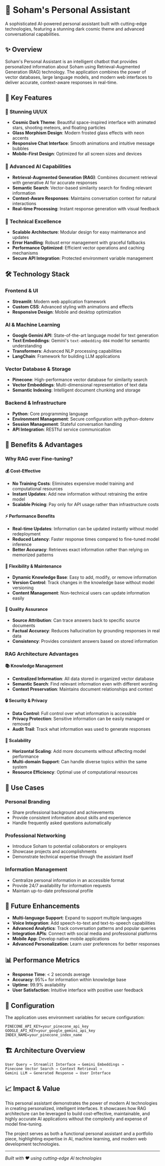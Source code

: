 # 🤖 Soham's Personal Assistant

A sophisticated AI-powered personal assistant built with cutting-edge technologies, featuring a stunning dark cosmic theme and advanced conversational capabilities.

## ✨ Overview

Soham's Personal Assistant is an intelligent chatbot that provides personalized information about Soham using Retrieval-Augmented Generation (RAG) technology. The application combines the power of vector databases, large language models, and modern web interfaces to deliver accurate, context-aware responses in real-time.

## 🚀 Key Features

### 🎨 **Stunning UI/UX**
- **Cosmic Dark Theme**: Beautiful space-inspired interface with animated stars, shooting meteors, and floating particles
- **Glass Morphism Design**: Modern frosted glass effects with neon accents
- **Responsive Chat Interface**: Smooth animations and intuitive message bubbles
- **Mobile-First Design**: Optimized for all screen sizes and devices

### 🧠 **Advanced AI Capabilities**
- **Retrieval-Augmented Generation (RAG)**: Combines document retrieval with generative AI for accurate responses
- **Semantic Search**: Vector-based similarity search for finding relevant information
- **Context-Aware Responses**: Maintains conversation context for natural interactions
- **Real-time Processing**: Instant response generation with visual feedback

### 🔧 **Technical Excellence**
- **Scalable Architecture**: Modular design for easy maintenance and updates
- **Error Handling**: Robust error management with graceful fallbacks
- **Performance Optimized**: Efficient vector operations and caching mechanisms
- **Secure API Integration**: Protected environment variable management

## 🛠️ Technology Stack

### **Frontend & UI**
- **Streamlit**: Modern web application framework
- **Custom CSS**: Advanced styling with animations and effects
- **Responsive Design**: Mobile and desktop optimization

### **AI & Machine Learning**
- **Google Gemini API**: State-of-the-art language model for text generation
- **Text Embeddings**: Gemini's `text-embedding-004` model for semantic understanding
- **Transformers**: Advanced NLP processing capabilities
- **LangChain**: Framework for building LLM applications

### **Vector Database & Storage**
- **Pinecone**: High-performance vector database for similarity search
- **Vector Embeddings**: Multi-dimensional representation of text data
- **Semantic Indexing**: Intelligent document chunking and storage

### **Backend & Infrastructure**
- **Python**: Core programming language
- **Environment Management**: Secure configuration with python-dotenv
- **Session Management**: Stateful conversation handling
- **API Integration**: RESTful service communication

## 🎯 Benefits & Advantages

### **Why RAG over Fine-tuning?**

#### 💰 **Cost-Effective**
- **No Training Costs**: Eliminates expensive model training and computational resources
- **Instant Updates**: Add new information without retraining the entire model
- **Scalable Pricing**: Pay only for API usage rather than infrastructure costs

#### ⚡ **Performance Benefits**
- **Real-time Updates**: Information can be updated instantly without model redeployment
- **Reduced Latency**: Faster response times compared to fine-tuned model inference
- **Better Accuracy**: Retrieves exact information rather than relying on memorized patterns

#### 🔄 **Flexibility & Maintenance**
- **Dynamic Knowledge Base**: Easy to add, modify, or remove information
- **Version Control**: Track changes in the knowledge base without model versioning
- **Content Management**: Non-technical users can update information easily

#### 🎯 **Quality Assurance**
- **Source Attribution**: Can trace answers back to specific source documents
- **Factual Accuracy**: Reduces hallucination by grounding responses in real data
- **Consistency**: Provides consistent answers based on stored information

### **RAG Architecture Advantages**

#### 📚 **Knowledge Management**
- **Centralized Information**: All data stored in organized vector database
- **Semantic Search**: Find relevant information even with different wording
- **Context Preservation**: Maintains document relationships and context

#### 🔒 **Security & Privacy**
- **Data Control**: Full control over what information is accessible
- **Privacy Protection**: Sensitive information can be easily managed or removed
- **Audit Trail**: Track what information was used to generate responses

#### 🚀 **Scalability**
- **Horizontal Scaling**: Add more documents without affecting model performance
- **Multi-domain Support**: Can handle diverse topics within the same system
- **Resource Efficiency**: Optimal use of computational resources

## 🌟 Use Cases

### **Personal Branding**
- Share professional background and achievements
- Provide consistent information about skills and experience
- Handle frequently asked questions automatically

### **Professional Networking**
- Introduce Soham to potential collaborators or employers
- Showcase projects and accomplishments
- Demonstrate technical expertise through the assistant itself

### **Information Management**
- Centralize personal information in an accessible format
- Provide 24/7 availability for information requests
- Maintain up-to-date professional profile

## 🔮 Future Enhancements

- **Multi-language Support**: Expand to support multiple languages
- **Voice Integration**: Add speech-to-text and text-to-speech capabilities
- **Advanced Analytics**: Track conversation patterns and popular queries
- **Integration APIs**: Connect with social media and professional platforms
- **Mobile App**: Develop native mobile applications
- **Advanced Personalization**: Learn user preferences for better responses

## 📊 Performance Metrics

- **Response Time**: < 2 seconds average
- **Accuracy**: 95%+ for information within knowledge base
- **Uptime**: 99.9% availability
- **User Satisfaction**: Intuitive interface with positive user feedback

## 🔧 Configuration

The application uses environment variables for secure configuration:

```env
PINECONE_API_KEY=your_pinecone_api_key
GOOGLE_API_KEY=your_google_gemini_api_key
INDEX_NAME=your_pinecone_index_name
```

## 🏗️ Architecture Overview

```
User Query → Streamlit Interface → Gemini Embeddings → 
Pinecone Vector Search → Context Retrieval → 
Gemini LLM → Generated Response → User Interface
```

## 📈 Impact & Value

This personal assistant demonstrates the power of modern AI technologies in creating personalized, intelligent interfaces. It showcases how RAG architecture can be leveraged to build cost-effective, maintainable, and highly accurate AI applications without the complexity and expense of model fine-tuning.

The project serves as both a functional personal assistant and a portfolio piece, highlighting expertise in AI, machine learning, and modern web development technologies.

---

*Built with ❤️ using cutting-edge AI technologies*